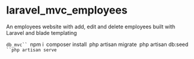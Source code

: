 # laravel_mvc_employees
An employees website with add, edit and delete employees built with Laravel and blade templating

```db_mvc``
```npm i```
```composer install```
```php artisan migrate```
```php artisan db:seed```
``php artisan serve```
